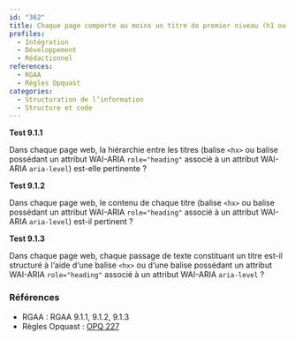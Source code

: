 ```yaml
---
id: "362"
title: Chaque page comporte au moins un titre de premier niveau (h1 ou son équivalent ARIA) ainsi que les sous-titres de niveau nécessaires.
profiles:
  - Intégration
  - Développement
  - Rédactionnel
references:
  - RGAA
  - Règles Opquast
categories:
  - Structuration de l‘information
  - Structure et code
---
```



**Test 9.1.1**

Dans chaque page web, la hiérarchie entre les titres (balise `<hx>` ou balise possédant un attribut WAI-ARIA `role="heading"` associé à un attribut WAI-ARIA `aria-level`) est-elle pertinente ?


**Test 9.1.2**

Dans chaque page web, le contenu de chaque titre (balise `<hx>` ou balise possédant un attribut WAI-ARIA `role="heading"` associé à un attribut WAI-ARIA `aria-level`) est-il pertinent ?


**Test 9.1.3**

Dans chaque page web, chaque passage de texte constituant un titre est-il structuré à l‘aide d‘une balise `<hx>` ou d‘une balise possédant un attribut WAI-ARIA `role="heading"` associé à un attribut WAI-ARIA `aria-level` ?


### Références

*   RGAA : RGAA 9.1.1, 9.1.2, 9.1.3
*   Règles Opquast : [OPQ 227](https://checklists.opquast.com/fr/assurance-qualite-web/le-contenu-de-chaque-page-est-organise-selon-une-structure-de-titres-et-sous-titres-hierarchisee)
